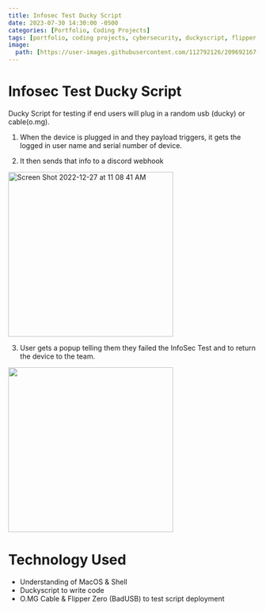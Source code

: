 ```yaml
---
title: Infosec Test Ducky Script
date: 2023-07-30 14:30:00 -0500
categories: [Portfolio, Coding Projects]
tags: [portfolio, coding projects, cybersecurity, duckyscript, flipper zero, o.mg]     # TAG names should always be lowercase
image:
  path: [https://user-images.githubusercontent.com/112792126/209692167-1a0081d4-9446-42cb-bf51-5d1c93d0711c.png]
---
```


# Infosec Test Ducky Script

Ducky Script for testing if end users will plug in a random usb (ducky) or cable(o.mg).

1) When the device is plugged in and they payload triggers, it gets the logged in user name and serial number of device.

2) It then sends that info to a discord webhook
   
<img width="333" alt="Screen Shot 2022-12-27 at 11 08 41 AM" src="https://user-images.githubusercontent.com/112792126/209692167-1a0081d4-9446-42cb-bf51-5d1c93d0711c.png">

3) User gets a popup telling them they failed the InfoSec Test and to return the device to the team.
   
<img width="333" src="https://user-images.githubusercontent.com/112792126/209692487-6c9de450-f84f-409e-8b7a-c84e0d31144e.png">
  
# Technology Used

- Understanding of MacOS & Shell
- Duckyscript to write code
- O.MG Cable & Flipper Zero (BadUSB) to test script deployment
